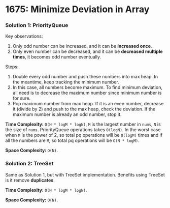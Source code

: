 # 1675:  Minimize Deviation in Array

### Solution 1: PriorityQueue
Key observations:
1. Only odd number can be increased, and it can be **increased once**.
2. Only even number can be decreased, and it can be **decreased multiple times**, it becomes odd number eventually.

Steps:
1. Double every odd number and push these numbers into max heap. In the meantime, keep tracking the minimum number. 
2. In this case, all numbers become maximum. To find minimum deviation, all need is to decrease the maximum number since minimum number is for sure.
3. Pop maximum number from max heap. If it is an even number, decrease it (divide by 2) and push to the max heap, check the deviation. If the maximum number is already an odd number, stop it.

**Time Complexity:** `O(N * logM * logN)`, `M` is the largest number in `nums`, `N` is the size of `nums`. PriorityQueue operations takes `O(logN)`. In the worst case when `M` is the power of 2, so total pq operations will be `O(logM)` times and if all the numbers are `M`, so total pq operations will be `O(N * logM)`.

**Space Complexity:** `O(N)`.

### Solution 2: TreeSet
Same as Solution 1, but with TreeSet implementation. Benefits using TreeSet is it remove **duplicates**.

**Time Complexity:** `O(N * logM * logN)`.

**Space Complexity:** `O(N)`.